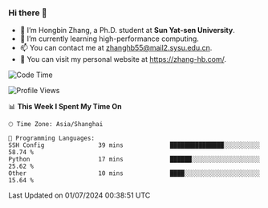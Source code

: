 ### Hi there 👋

- 🔭 I’m Hongbin Zhang, a Ph.D. student at **Sun Yat-sen University**.
- 🌱 I’m currently learning high-performance computing.
- 📫 You can contact me at zhanghb55@mail2.sysu.edu.cn.
- 👀 You can visit my personal website at https://zhang-hb.com/.

<!--START_SECTION:waka-->
![Code Time](http://img.shields.io/badge/Code%20Time-327%20hrs%2034%20mins-blue)

![Profile Views](http://img.shields.io/badge/Profile%20Views-0-blue)

📊 **This Week I Spent My Time On** 

```text
🕑︎ Time Zone: Asia/Shanghai

💬 Programming Languages: 
SSH Config               39 mins             ███████████████░░░░░░░░░░   58.74 % 
Python                   17 mins             ██████░░░░░░░░░░░░░░░░░░░   25.62 % 
Other                    10 mins             ████░░░░░░░░░░░░░░░░░░░░░   15.64 % 
```


 Last Updated on 01/07/2024 00:38:51 UTC
<!--END_SECTION:waka-->
